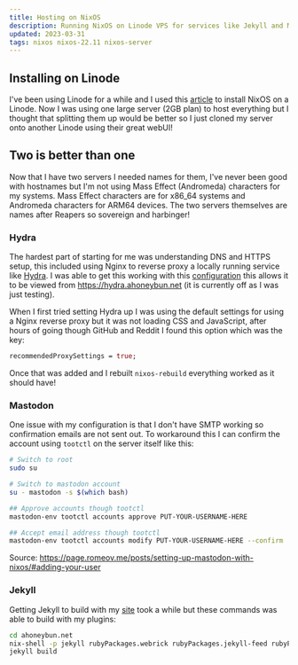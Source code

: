 ```yaml
---
title: Hosting on NixOS
description: Running NixOS on Linode VPS for services like Jekyll and Mastodon
updated: 2023-03-31
tags: nixos nixos-22.11 nixos-server
---
```


## Installing on Linode

I've been using Linode for a while and I used this [article](https://www.linode.com/docs/guides/install-nixos-on-linode/) to install NixOS on a Linode. Now I was using one large server (2GB plan) to host everything but I thought that splitting them up would be better so I just cloned my server onto another Linode using their great webUI! 

## Two is better than one

Now that I have two servers I needed names for them, I've never been good with hostnames but I'm not using Mass Effect (Andromeda) characters for my systems. Mass Effect characters are for x86_64 systems and Andromeda characters for ARM64 devices. The two servers themselves are names after Reapers so sovereign and harbinger!

### Hydra 

The hardest part of starting for me was understanding DNS and HTTPS setup, this included using Nginx to reverse proxy a locally running service like [Hydra](https://github.com/NixOS/hydra). I was able to get this working with this [configuration](https://gitlab.com/ahoneybun/nix-configs/-/blob/main/dev/hydra-ahoneybun-net.nix) this allows it to be viewed from https://hydra.ahoneybun.net (it is currently off as I was just testing). 

When I first tried setting Hydra up I was using the default settings for using a Nginx reverse proxy but it was not loading CSS and JavaScript, after hours of going though GitHub and Reddit I found this option which was the key:

```nix
recommendedProxySettings = true;
```

Once that was added and I rebuilt `nixos-rebuild` everything worked as it should have!

### Mastodon

One issue with my configuration is that I don't have SMTP working so confirmation emails are not sent out. To workaround this I can confirm the account using `tootctl` on the server itself like this:

```bash
# Switch to root
sudo su

# Switch to mastodon account
su - mastodon -s $(which bash)

## Approve accounts though tootctl
mastodon-env tootctl accounts approve PUT-YOUR-USERNAME-HERE

## Accept email address though tootctl 
mastodon-env tootctl accounts modify PUT-YOUR-USERNAME-HERE --confirm
```

Source: https://page.romeov.me/posts/setting-up-mastodon-with-nixos/#adding-your-user

### Jekyll

Getting Jekyll to build with my [site](https://github.com/ahoneybun/ahoneybun.net) took a while but these commands was able to build with my plugins:

```bash
cd ahoneybun.net
nix-shell -p jekyll rubyPackages.webrick rubyPackages.jekyll-feed rubyPackages.jekyll-redirect-from
jekyll build
```
